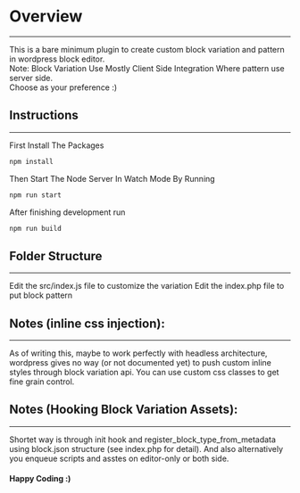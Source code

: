 # Overview

___

This is a bare minimum plugin to create custom block variation and pattern in wordpress block editor.  
Note: Block Variation Use Mostly Client Side Integration Where pattern use server side.  
Choose as your preference :)

## Instructions

___

First Install The Packages

```sh
npm install
```

Then Start The Node Server In Watch Mode By Running

```sh
npm run start
```

After finishing development run
```sh
npm run build
```

## Folder Structure

___

Edit the src/index.js file to customize the variation
Edit the index.php file to put block pattern

## Notes (inline css injection):

___

As of writing this, maybe to work perfectly with headless architecture, wordpress gives no way (or not documented yet) to push custom inline styles through block variation api. You can use custom css classes to get fine grain control.

## Notes (Hooking Block Variation Assets):

___

Shortet way is through init hook and register_block_type_from_metadata using block.json structure (see index.php for detail). And also alternatively you enqueue scripts and asstes on editor-only or both side.

#### Happy Coding :) 